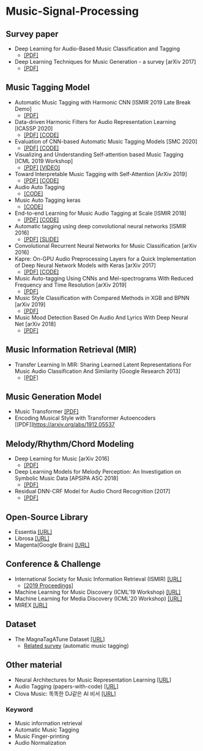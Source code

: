 # Music-Signal-Processing

## Survey paper
* Deep Learning for Audio-Based Music Classification and Tagging 
  - [[PDF]](https://e-tarjome.com/storage/panel/fileuploads/2019-07-04/1562228921_E11422-e-tarjome.pdf)
* Deep Learning Techniques for Music Generation - a survey [arXiv 2017]
  - [[PDF]](https://arxiv.org/abs/1709.01620)
  
## Music Tagging Model
* Automatic Music Tagging with Harmonic CNN [ISMIR 2019 Late Break Demo]
  - [[PDF]](https://ccrma.stanford.edu/~urinieto/MARL/publications/ISMIR_2019_LBD__Automatic_Music_Tagging_with_Harmonic_CNN.pdf)
* Data-driven Harmonic Filters for Audio Representation Learning [ICASSP 2020]
  - [[PDF]](https://ccrma.stanford.edu/~urinieto/MARL/publications/ICASSP2020_Won.pdf) [[CODE]](https://github.com/minzwon/data-driven-harmonic-filters)
* Evaluation of CNN-based Automatic Music Tagging Models [SMC 2020]
  - [[PDF]](https://arxiv.org/abs/2006.00751) [[CODE]](https://github.com/minzwon/sota-music-tagging-models)
* Visualizing and Understanding Self-attention based Music Tagging [ICML 2019 Workshop]
  - [[PDF]](https://arxiv.org/abs/1911.04385) [[VIDEO]](https://slideslive.com/38917439/visualizing-and-understanding-selfattention-based-music-tagging)
* Toward Interpretable Music Tagging with Self-Attention [ArXiv 2019]
  - [[PDF]](https://arxiv.org/abs/1906.04972) [[CODE]](https://github.com/minzwon/self-attention-music-tagging)
* Audio Auto Tagging 
  - [[CODE]](https://github.com/emarkou/Audio-auto-tagging)
* Music Auto Tagging keras 
  - [[CODE]](https://github.com/keunwoochoi/music-auto_tagging-keras)
* End-to-end Learning for Music Audio Tagging at Scale [ISMIR 2018]
  - [[PDF]](http://ismir2018.ircam.fr/doc/pdfs/191_Paper.pdf) [[CODE]](https://github.com/jordipons/music-audio-tagging-at-scale-models)
* Automatic tagging using deep convolutional neural networks [ISMIR 2016]
  - [[PDF]](https://arxiv.org/abs/1606.00298) [[SLIDE]](https://www.slideshare.net/KeunwooChoi/automatic-tagging-using-deep-convolutional-neural-networks-ismir-2016)
* Convolutional Recurrent Neural Networks for Music Classification [arXiv 2016]
* Kapre: On-GPU Audio Preprocessing Layers for a Quick Implementation of Deep Neural Network Models with Keras [arXiv 2017]
  - [[PDF]](https://arxiv.org/pdf/1706.05781.pdf) [[CODE]](https://github.com/keunwoochoi/kapre)
* Music Auto-tagging Using CNNs and Mel-spectrograms With Reduced Frequency and Time Resolution [arXiv 2019]
  - [[PDF]](https://arxiv.org/abs/1911.04824)
* Music Style Classification with Compared Methods in XGB and BPNN [arXiv 2019]
  - [[PDF]](https://arxiv.org/abs/1912.01203)
* Music Mood Detection Based On Audio And Lyrics With Deep Neural Net [arXiv 2018]
  - [[PDF]](https://arxiv.org/abs/1809.07276)
 
## Music Information Retrieval (MIR)
* Transfer Learning In MIR: Sharing Learned Latent Representations For Music Audio Classification And Similarity [Google Research 2013]
  - [[PDF]](https://research.google/pubs/pub41530)
 
## Music Generation Model
* Music Transformer [[PDF]](https://arxiv.org/abs/1809.04281)
* Encoding Musical Style with Transformer Autoencoders [[PDF]]https://arxiv.org/abs/1912.05537

## Melody/Rhythm/Chord Modeling
* Deep Learning for Music [arXiv 2016]
  - [[PDF]](https://arxiv.org/abs/1606.04930)
* Deep Learning Models for Melody Perception: An Investigation on Symbolic Music Data [APSIPA ASC 2018]
  - [[PDF]](https://ieeexplore.ieee.org/abstract/document/8659612)
* Residual DNN-CRF Model for Audio Chord Recognition [2017]
  - [[PDF]](https://pdfs.semanticscholar.org/a8f1/9ffa2c6b7be3f51febf18fa46d942feac0a5.pdf)

## Open-Source Library
* Essentia [[URL]](https://essentia.upf.edu)
* Librosa [[URL]](https://librosa.org)
* Magenta(Google Brain) [[URL]](https://magenta.tensorflow.org)

## Conference & Challenge
* International Society for Music Information Retrieval (ISMIR) [[URL]](https://ismir.net)
  - [[2019 Proceedings]](https://ismir.net/conferences/ismir2019.html)
* Machine Learning for Music Discovery (ICML'19 Workshop) [[URL]](https://icml.cc/Conferences/2019/ScheduleMultitrack?event=3517)
* Machine Learning for Media Discovery (ICML'20 Workshop) [[URL]](https://icml.cc/Conferences/2020/ScheduleMultitrack?event=5736)
* MIREX [[URL]](https://www.music-ir.org/mirex)

## Dataset
* The MagnaTagATune Dataset [[URL]](http://mirg.city.ac.uk/codeapps/the-magnatagatune-dataset)
  - [Related survey](https://github.com/keunwoochoi/magnatagatune-list) (automatic music tagging)
  
## Other material
* Neural Architectures for Music Representation Learning [[URL]](https://sanghyukchun.github.io/home/media/slides/2020_May_music_architectures.pdf)
* Audio Tagging (papers-with-code) [[URL]](https://paperswithcode.com/task/audio-tagging)
* Clova Music: 똑똑한 DJ같은 AI 비서 [[URL]](http://sigai.or.kr/workshop/AI-for-everyone/2018/slides/Clova-Music-똑똑한-DJ같은-AI-비서.pdf)
### Keyword
* Music information retrieval
* Automatic Music Tagging
* Music Finger-printing
* Audio Normalization
